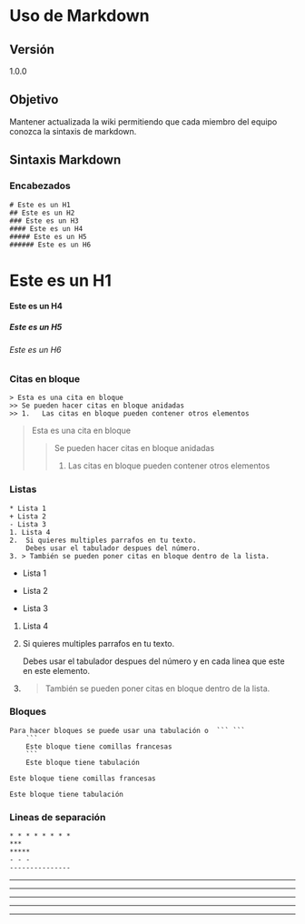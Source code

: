 # Uso de Markdown

## Versión 
1.0.0


## Objetivo
Mantener actualizada la wiki permitiendo que cada miembro del equipo conozca la sintaxis de markdown. 

## Sintaxis Markdown 
### Encabezados
    # Este es un H1
    ## Este es un H2
    ### Este es un H3
    #### Este es un H4
    ##### Este es un H5
    ###### Este es un H6
# Este es un H1
#### Este es un H4
##### Este es un H5
###### Este es un H6

### Citas en bloque

    > Esta es una cita en bloque
    >> Se pueden hacer citas en bloque anidadas
    >> 1.   Las citas en bloque pueden contener otros elementos

> Esta es una cita en bloque
>> Se pueden hacer citas en bloque anidadas
>> 1.   Las citas en bloque pueden contener otros elementos

### Listas

    * Lista 1
    + Lista 2
    - Lista 3
    1. Lista 4
    2.  Si quieres multiples parrafos en tu texto.
        Debes usar el tabulador despues del número.
    3. > También se pueden poner citas en bloque dentro de la lista. 

* Lista 1
+ Lista 2
- Lista 3
1. Lista 4
2.  Si quieres multiples parrafos en tu texto.

    Debes usar el tabulador despues del número y en cada linea que este en este elemento.
3. > También se pueden poner citas en bloque dentro de la lista. 

### Bloques 
    Para hacer bloques se puede usar una tabulación o  ``` ``` 
        ```
        Este bloque tiene comillas francesas
        ```    
        Este bloque tiene tabulación


```
Este bloque tiene comillas francesas
```    

    Este bloque tiene tabulación    

### Lineas de separación 

    * * * * * * * * 
    ***
    *****
    - - -
    ---------------
* * * 
***
*****
- - -
---------------